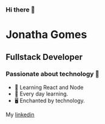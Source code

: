 ### Hi there 👋

# Jonatha Gomes

## Fullstack Developer
### Passionate about technology :purple_heart: 

- :purple_heart: Learning React and Node
- :rocket: Every day learning.
- :desktop_computer: Enchanted by technology.

My [linkedin](https://www.linkedin.com/in/jonatha-gomes-99587a1ab/)
